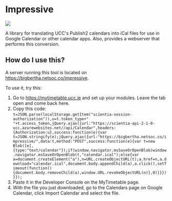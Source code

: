 # Impressive

![](http://i.imgur.com/dXS1iob.png)

A library for translating UCC's Publish2 calendars into iCal files for use in Google Calendar or other calendar apps. Also, provides a webserver that performs this conversion.

## How do I use this?

A server running this tool is located on https://bigbertha.netsoc.co/impressive.

To use it, try this:

1. Go to https://mytimetable.ucc.ie and set up your modules. Leave the tab open and come back here.
2. Copy this code:  
    `t=JSON.parse(localStorage.getItem("scientia-session-authorization")),u=t.token_type+" "+t.access_token,jQuery.ajax({url:"https://scientia-api-2-1-0-ucc.azurewebsites.net//api/Calendar",headers:{Authorization:u},success:function(e){var t=JSON.stringify(e);jQuery.ajax({url:"https://bigbertha.netsoc.co/impressive/",data:t,method:"POST",success:function(e){var t=new Blob([e],{type:"text/calendar"});if(window.navigator.msSaveOrOpenBlob)window.navigator.msSaveOrOpenBlob(t,"calendar.ical");else{var a=document.createElement("a"),n=URL.createObjectURL(t);a.href=n,a.download="calendar.ical",document.body.appendChild(a),a.click(),setTimeout(function(){document.body.removeChild(a),window.URL.revokeObjectURL(n)},0)}}})}});`
3. Paste it in the Developer Console on the MyTimetable page.
4. With the file you just downloaded, go to the Calendars page on Google Calendar, click Import Calendar and select the file.
